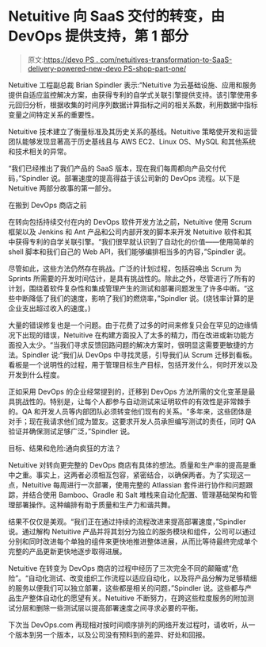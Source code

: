# Netuitive 向 SaaS 交付的转变，由 DevOps 提供支持，第 1 部分

> 原文:[https://devo PS . com/netuitives-transformation-to-SaaS-delivery-powered-new-devo PS-shop-part-one/](https://devops.com/netuitives-transformation-to-saas-delivery-powered-new-devops-shop-part-one/)

Netuitive 工程副总裁 Brian Spindler 表示:“Netuitive 为云基础设施、应用和服务提供自适应监控解决方案，由获得专利的自学式关联引擎提供支持。该引擎使用多元回归分析，根据收集的时间序列数据计算指标之间的相关系数，利用数据中指标变量之间特定关系的重要性。

Netuitive 技术建立了衡量标准及其历史关系的基线。Netuitive 策略使开发和运营团队能够发现显著高于历史基线且与 AWS EC2、Linux OS、MySQL 和其他系统和技术相关的异常。

“我们已经推出了我们产品的 SaaS 版本，现在我们每周都向产品交付代码，”Spindler 说。部署速度的提高得益于该公司新的 DevOps 流程。以下是 Netuitive 两部分故事的第一部分。

在搬到 DevOps 商店之前

在转向包括持续交付在内的 DevOps 软件开发方法之前，Netuitive 使用 Scrum 框架以及 Jenkins 和 Ant 产品和公司内部开发的脚本来开发 Netuitive 软件和其中获得专利的自学关联引擎。“我们很早就认识到了自动化的价值——使用简单的 shell 脚本和我们自己的 Web API，我们能够编排相当多的内容，”Spindler 说。

尽管如此，这些方法仍然存在挑战。广泛的计划过程，包括召唤出 Scrum 为 Sprints 所需要的开发时间估计，是具有挑战性的。除此之外，尽管进行了所有的计划，围绕着软件复杂性和集成管理产生的测试和部署问题发生了许多中断。“这些中断降低了我们的速度，影响了我们的燃烧率，”Spindler 说。(烧钱率计算的是企业支出超过收入的速度。)

大量的错误修复也是一个问题。由于花费了过多的时间来修复只会在罕见的边缘情况下出现的错误，Netuitive 在构建方面投入了太多的精力，而在改进或新功能方面投入太少。“当我们寻求反馈回路问题的解决方案时，很明显这需要更敏捷的方法。Spindler 说:“我们从 DevOps 中寻找灵感，引导我们从 Scrum 迁移到看板。看板是一个说明性的过程，用于管理目标生产目标，包括开发什么，何时开发以及开发到什么程度。

正如采用 DevOps 的企业经常提到的，迁移到 DevOps 方法所需的文化变革是最具挑战性的。特别是，让每个人都参与自动测试来证明软件的有效性是非常棘手的。QA 和开发人员等内部团队必须转变他们现有的关系。“多年来，这些团体是对手；现在我请求他们成为盟友。这要求开发人员承担编写测试的责任，同时 QA 验证并确保测试足够广泛，”Spindler 说。

目标、结果和危险:通向疯狂的方法？

Netuitive 对转向更完整的 DevOps 商店有具体的想法。质量和生产率的提高是重中之重。事实上，这两者必须相互包容，紧密结合，以确保两者。为了实现这一点，Netuitive 每周进行一次部署，使用完整的 Atlassian 套件进行协作和问题跟踪，并结合使用 Bamboo、Gradle 和 Salt 堆栈来自动化配置、管理基础架构和管理部署操作。这种编排有助于质量和生产力和谐共舞。

结果不仅仅是美观。“我们正在通过持续的流程改进来提高部署速度，”Spindler 说。通过解构 Netuitive 产品并将其划分为独立的服务模块和组件，公司可以通过分别和同时改进每个单独的组件来更快地推进整体进展，从而比等待最终完成单个完整的产品更新更快地逐步取得进展。

Netuitive 在转变为 DevOps 商店的过程中经历了三次完全不同的颠簸或“危险”。“自动化测试、改变组织工作流程以适应自动化，以及将产品分解为足够精细的服务以便我们可以独立部署，这些都是相关的问题，”Spindler 说。这些都与产品生产整体自动化的愿望有关。Netuitive 不断努力，在跨这些粒度服务的附加测试分层和删除一些测试层以提高部署速度之间寻求必要的平衡。

下次当 DevOps.com 再现相对按时间顺序排列的网络开发过程时，请收听，从一个版本到另一个版本，以及公司没有预料到的差异、好处和回报。